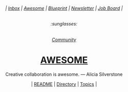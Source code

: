 <div align="center">
  <h6> | <a href="https://github.com/mathclimb/inbox">Inbox</a> | <a href="https://github.com/mathclimb/awesome">Awesome</a> | <a href="https://github.com/mathclimb/blueprint">Blueprint</a> | <a href="https://github.com/mathclimb/newsletter">Newsletter</a> | <a href="https://github.com/mathclimb/jobs">Job Board</a> |</h6>
  <h6>:sunglasses:</h6>
  <h6><a href="https://github.com/mathclimb/community">Community</a></h6>
  <h1><b><a href="ABOUT.md">AWESOME</a></b></h1>
  <p>Creative collaboration is awesome. — Alicia Silverstone</p>
  | <a href="https://github.com/mathclimb/awesome/issues/1">README</a> | <a href="https://github.com/mathclimb/awesome/issues/2">Directory</a> | <a href="https://github.com/mathclimb/awesome/issues/3">Topics</a> |
</div>
